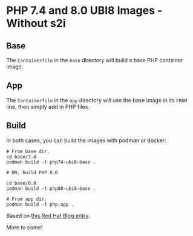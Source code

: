 # PHP 7.4 and 8.0 UBI8 Images - Without s2i

## Base

The `Containerfile` in the `base` directory will build a base PHP container image.

## App

The `Containerfile` in the `app` directory will use the base image in its `FROM` line, then simply add in PHP files.


## Build

In both cases, you can build the images with podman or docker:

```
# From base dir.
cd base/7.4 
podman build -t php74-ubi8-base .

# OR, build PHP 8.0

cd base/8.0
podman build -t php80-ubi8-base .

# From app dir.
podman build -t php-app .
```

Based on [this Red Hat Blog entry](https://developers.redhat.com/blog/2020/03/24/red-hat-universal-base-images-for-docker-users#red_hat_enterprise_linux_and_docker).

More to come!
